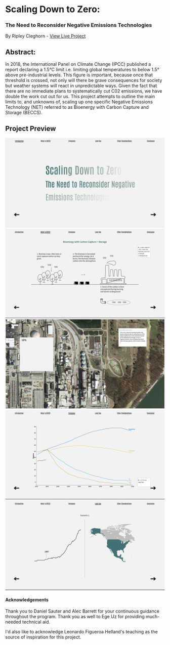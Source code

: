 # Scaling Down to Zero: 
### The Need to Reconsider Negative Emissions Technologies
By Ripley Cleghorn - [View Live Project](https://ripleycleghorn.github.io/thesis/project-code)

## Abstract:
In 2018, the International Panel on Climate Change (IPCC) published a report declaring a 1.5°C limit i.e. limiting global temperatures to below 1.5° above pre-industrial levels. This figure is important, because once that threshold is crossed, not only will there be grave consequences for society but weather systems will react in unpredictable ways. Given the fact that there are no immediate plans to systematically cut C02 emissions, we have double the work cut out for us. This project attempts to outline the main limits to, and unknowns of, scaling up one specific Negative Emissions Technology (NET) referred to as Bioenergy with Carbon Capture and Storage (BECCS).

## Project Preview
![preview image](./documentation/preview.png)
![image 1](./documentation/1.png)
![image 2](./documentation/2.png)
![image 3](./documentation/3.png)
![image 4](./documentation/4.png)

#### Acknowledgements
Thank you to Daniel Sauter and Alec Barrett for your continuous guidance throughout the program. Thank you as well to Ege Uz for providing much-needed technical aid.

I'd also like to acknowledge Leonardo Figueroa Helland's teaching as the source of inspiration for this project.